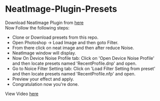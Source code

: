 # NeatImage-Plugin-Presets
Download NeatImage Plugin from [here](http://neatimage.com)<br>
Now Follow the following steps:
- Clone or Download presets from this repo.
- Open Photoshop -> Load Image and then goto Filter.
- From there click on neat image and then after reduce Noise.
- NeatImage window will display.
- Now On Device Noise Profile tab: Click on 'Open Device Noise Profile' and then locate presets named 'RecentProfile.dnp' and open.
- Go to Noice Filter Setting tab: Click on 'Load Filter Setting from preset' and then locate presets named 'RecentProfile.nfp' and open.
- Preview your effect and apply.
- Congratulation now you're done. 

View Video [here](https://www.youtube.com/watch?v=8F_RlLiIgbA)

